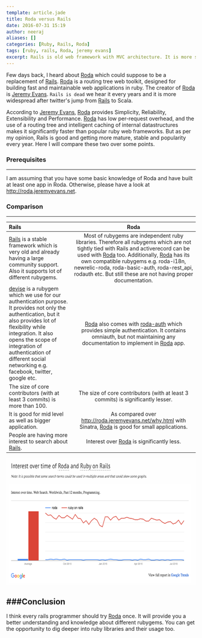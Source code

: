 ```yaml
---
template: article.jade
title: Roda versus Rails
date: 2016-07-31 15:19
author: neeraj
aliases: []
categories: [Ruby, Rails, Roda]
tags: [ruby, rails, Roda, jeremy evans]
excerpt: Rails is old web framework with MVC architecture. It is more stable, mature and popular. Roda is relatively new and claims to be a substitute of Rails. Is it really better than Rails? 
---
```


Few days back, I heard about [Roda](http://roda.jeremyevans.net/) which could suppose to be a replacement of [Rails](guides.rubyonrails.org). [Roda](http://roda.jeremyevans.net/) is a routing tree web toolkit, designed for building fast and maintainable web applications in ruby. The creator of [Roda](http://roda.jeremyevans.net/) is [Jeremy Evans](https://github.com/jeremyevans). ```Rails is dead``` we hear it every years and it is more widespread after twitter's jump from [Rails](guides.rubyonrails.org) to Scala. 

According to [Jeremy Evans](https://github.com/jeremyevans), [Roda](http://roda.jeremyevans.net/) provides Simplicity, Reliability, Extensibility and Performance. [Roda](http://roda.jeremyevans.net/) has low per-request overhead, and the use of a routing tree and intelligent caching of internal datastructures makes it significantly faster than popular ruby web frameworks. But as per my opinion, Rails is good and getting more mature, stable and popularity every year. Here I will compare these two over some points.

### Prerequisites
---
I am assuming that you have some basic knowledge of Roda and have built at least one app in Roda. Otherwise, please have a look at http://roda.jeremyevans.net.

### Comparison
---
|           Rails           |           Roda           |
|:--------------------------|:------------------------:|
| [Rails](guides.rubyonrails.org) is a stable framework which is very old and already having a large community support. Also it supports lot of different rubygems. | Most of rubygems are independent ruby libraries. Therefore all rubygems which are not tightly tied with Rails and activerecord can be used with [Roda](http://roda.jeremyevans.net/) too. Additionally, [Roda](http://roda.jeremyevans.net/) has its own compatible rubygems e.g. roda-i18n, newrelic-roda, roda-basic-auth, roda-rest_api, rodauth etc. But still these are not having proper documentation. |
| [devise](https://github.com/plataformatec/devise) is a rubygem which we use for our authentication purpose. It provides not only the authentication, but it also provides lot of flexibility while integration. It also opens the scope of integration of authentication of different social networking e.g. facebook, twitter, google etc.| [Roda](http://roda.jeremyevans.net/) also comes with [roda-auth](https://github.com/beno/roda-auth) which provides simple authentication. It contains omniauth, but not maintaining any documentation to implement in [Roda](http://roda.jeremyevans.net/) app.|
| The size of core contributors (with at least 3 commits) is more than 100. | The size of core contributors (with at least 3 commits) is significantly lesser. 
| It is good for mid level as well as bigger application. | As compared over http://roda.jeremyevans.net/why.html with Sinatra, [Roda](http://roda.jeremyevans.net/) is good for small applications.|
| People are having more interest to search about [Rails](guides.rubyonrails.org). | Interest over [Roda](http://roda.jeremyevans.net/) is significantly less.|
<img src="/assets/images/roda-vs-rails.png" alt="Interest over time of Roda and Ruby on Rails" width="740" height="338" class='img-responsive'>

###Conclusion
---
I think every rails programmer should try [Roda](http://roda.jeremyevans.net/) once. It will provide you a better understanding and knowledge about different rubygems. You can get the opportunity to dig deeper into ruby libraries and their usage too. 
